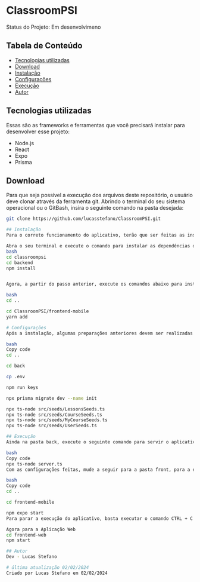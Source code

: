 # ClassroomPSI
Status do Projeto: Em desenvolvimeno

## Tabela de Conteúdo

- [Tecnologias utilizadas](#tecnologias-utilizadas)
- [Download](#download)
- [Instalação](#instalação)
- [Configurações](#configurações)
- [Execução](#execução)
- [Autor](#autor)

## Tecnologias utilizadas

Essas são as frameworks e ferramentas que você precisará instalar para desenvolver esse projeto:
- Node.js
- React
- Expo
- Prisma

## Download

Para que seja possível a execução dos arquivos deste repositório, o usuário deve clonar através da ferramenta git. Abrindo o terminal do seu sistema operacional ou o GitBash, insira o seguinte comando na pasta desejada:

```bash
git clone https://github.com/lucasstefano/ClassroomPSI.git

## Instalação
Para o correto funcionamento do aplicativo, terão que ser feitas as instalações das dependências, tanto da pasta back-end, quanto da pasta front-end. Para isso entre na pasta que foi clonada pelo comando e exclua a pasta .git:

Abra o seu terminal e execute o comando para instalar as dependências da pasta de back-end do projeto denominada back.
bash
cd classroompsi
cd backend
npm install 


Agora, a partir do passo anterior, execute os comandos abaixo para instalar as dependências da pasta de front-end do projeto denominada front.

bash
cd ..

cd ClassroomPSI/frontend-mobile
yarn add

# Configurações
Após a instalação, algumas preparações anteriores devem ser realizadas na pasta back. A partir dos comandos abaixo, será feita a configuração da pasta back-end:

bash
Copy code
cd ..

cd back

cp .env

npm run keys

npx prisma migrate dev --name init

npx ts-node src/seeds/LessonsSeeds.ts
npx ts-node src/seeds/CourseSeeds.ts
npx ts-node src/seeds/MyCourseSeeds.ts
npx ts-node src/seeds/UserSeeds.ts

## Execução
Ainda na pasta back, execute o seguinte comando para servir o aplicativo em um servidor customizado para posterior execução no front-end:

bash
Copy code
npx ts-node server.ts
Com as configurações feitas, mude a seguir para a pasta front, para a execução do aplicativo utilizando o Expo utilizando os seguintes comandos:

bash
Copy code
cd ..

cd frontend-mobile

npm expo start
Para parar a execução do aplicativo, basta executar o comando CTRL + C no terminal.

Agora para a Aplicação Web
cd frontend-web
npm start

## Autor
Dev - Lucas Stefano

# última atualização 02/02/2024
Criado por Lucas Stefano em 02/02/2024
